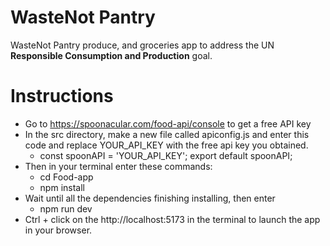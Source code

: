 # WasteNot Pantry

WasteNot Pantry produce, and groceries app to address the UN **Responsible Consumption and Production** goal.


# Instructions

- Go to https://spoonacular.com/food-api/console to get a free API key
- In the src directory, make a new file called apiconfig.js and enter this code and replace YOUR_API_KEY with the free api key you obtained.
	- const  spoonAPI  =  'YOUR_API_KEY';
	export  default  spoonAPI;
- Then in your terminal enter these commands:
	- cd Food-app
	-  npm install 
-  Wait until all the dependencies finishing installing, then enter
	-  npm run dev
- Ctrl + click on the http://localhost:5173 in the terminal to launch the app in your browser.